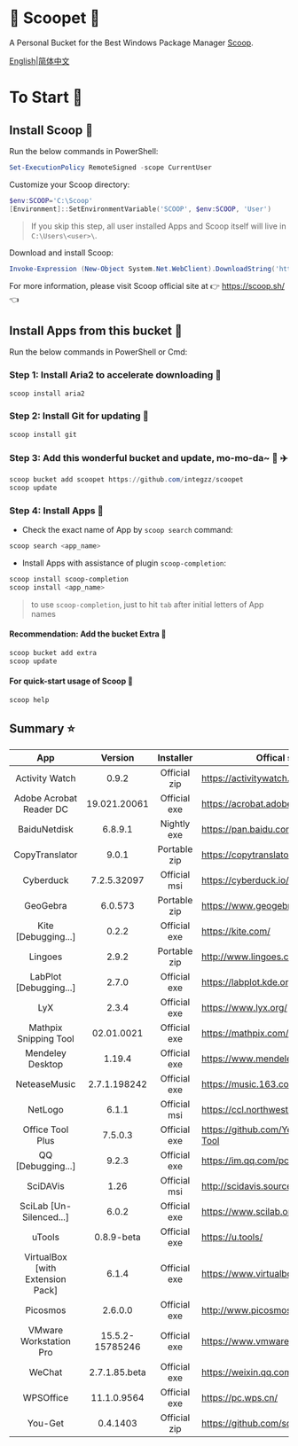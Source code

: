 <div align="left">
<h1 align="left"> 🍨 Scoopet 🍨 </h1>

<p> A Personal Bucket for the Best Windows Package Manager <a href="https://github.com/lukesampson/scoop">Scoop</a>.
</p>

<p align="left">
        <a href="README.md">English</a>|<a href="README_CN.md">简体中文</a>
</p>
</div>

# To Start 🏃

## Install Scoop 🚴

Run the below commands in PowerShell:

```powershell
Set-ExecutionPolicy RemoteSigned -scope CurrentUser
```

Customize your Scoop directory:

```powershell
$env:SCOOP='C:\Scoop'
[Environment]::SetEnvironmentVariable('SCOOP', $env:SCOOP, 'User')
```

> If you skip this step, all user installed Apps and Scoop itself will live in `C:\Users\<user>\`.

Download and install Scoop:

```powershell
Invoke-Expression (New-Object System.Net.WebClient).DownloadString('https://get.scoop.sh')
```

For more information, please visit Scoop official site at 👉 https://scoop.sh/ 👈

## Install Apps from this bucket 🚗

Run the below commands in PowerShell or Cmd:

### Step 1: Install Aria2 to accelerate downloading 🚅

```powershell
scoop install aria2
```

### Step 2: Install Git for updating 🎫

```powershell
scoop install git
```

### Step 3: Add this wonderful bucket and update, mo-mo-da~ 💋 ✈️

```powershell
scoop bucket add scoopet https://github.com/integzz/scoopet
scoop update
```

### Step 4: Install Apps 🚀

- Check the exact name of App by `scoop search` command:

```powershell
scoop search <app_name>
```

- Install Apps with assistance of plugin `scoop-completion`:

```powershell
scoop install scoop-completion
scoop install <app_name>
```

> to use `scoop-completion`, just to hit `tab` after initial letters of App names

#### Recommendation: Add the bucket Extra 💯

```powershell
scoop bucket add extra
scoop update
```

#### For quick-start usage of Scoop 📖

```powershell
scoop help
```

## Summary ⭐️

|               App                |     Version     |  Installer   | Offical site                            |
| :------------------------------: | :-------------: | :----------: | --------------------------------------- |
|          Activity Watch          |      0.9.2      | Official zip | https://activitywatch.net/              |
|     Adobe Acrobat Reader DC      |  19.021.20061   | Official exe | https://acrobat.adobe.com/              |
|           BaiduNetdisk           |     6.8.9.1     | Nightly exe  | https://pan.baidu.com/                  |
|          CopyTranslator          |      9.0.1      | Portable zip | https://copytranslator.github.io/       |
|            Cyberduck             |   7.2.5.32097   | Official msi | https://cyberduck.io/                   |
|             GeoGebra             |     6.0.573     | Portable zip | https://www.geogebra.org/               |
|       Kite [Debugging...]        |      0.2.2      | Official exe | https://kite.com/                       |
|             Lingoes              |      2.9.2      | Portable zip | http://www.lingoes.cn/                  |
|      LabPlot [Debugging...]      |      2.7.0      | Official exe | https://labplot.kde.org/                |
|               LyX                |      2.3.4      | Official exe | https://www.lyx.org/                    |
|      Mathpix Snipping Tool       |   02.01.0021    | Official exe | https://mathpix.com/                    |
|         Mendeley Desktop         |     1.19.4      | Official exe | https://www.mendeley.com/               |
|           NeteaseMusic           |  2.7.1.198242   | Official exe | https://music.163.com/                  |
|             NetLogo              |      6.1.1      | Official msi | https://ccl.northwestern.edu/netlogo/   |
|         Office Tool Plus         |     7.5.0.3     | Official exe | https://github.com/YerongAI/Office-Tool |
|        QQ [Debugging...]         |      9.2.3      | Official exe | https://im.qq.com/pcqq/                 |
|             SciDAVis             |      1.26       | Official msi | http://scidavis.sourceforge.net        |
|     SciLab [Un-Silenced...]      |      6.0.2      | Official exe | https://www.scilab.org/                 |
|              uTools              |   0.8.9-beta    | Official exe | https://u.tools/                        |
| VirtualBox [with Extension Pack] |      6.1.4      | Official exe | https://www.virtualbox.org/             |
|             Picosmos             |     2.6.0.0     | Official exe | http://www.picosmos.net/                |
|      VMware Workstation Pro      | 15.5.2-15785246 | Official exe | https://www.vmware.com/                 |
|              WeChat              |  2.7.1.85.beta  | Official exe | https://weixin.qq.com/                  |
|            WPSOffice             |   11.1.0.9564   | Official exe | https://pc.wps.cn/                      |
|             You-Get              |    0.4.1403     | Official zip | https://github.com/soimort/you-get      |
